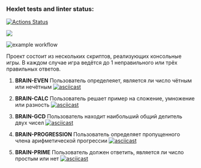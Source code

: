 ### Hexlet tests and linter status:
[![Actions Status](https://github.com/LenaVolkova/python-project-lvl1/workflows/hexlet-check/badge.svg)](https://github.com/LenaVolkova/python-project-lvl1/actions)

<a href="https://codeclimate.com/github/codeclimate/codeclimate/maintainability"><img src="https://api.codeclimate.com/v1/badges/a99a88d28ad37a79dbf6/maintainability" /></a>

![example workflow](https://github.com/LenaVolkova/python-project-lvl1/actions/workflows/linter-check.yml/badge.svg)

Проект состоит из нескольких скриптов, реализующих консольные игры. В каждом случае игра ведётся до 1 неправильного или трёх правильных ответов.

1. <b>BRAIN-EVEN</b> </n>
Пользователь определеяет, является ли число чётным или нечётным
[![asciicast](https://asciinema.org/a/iOSeinYOLRhwx3vpD8QBYJ3Vr.svg)](https://asciinema.org/a/iOSeinYOLRhwx3vpD8QBYJ3Vr)

2. <b>BRAIN-CALC</b></n>
Пользователь решает пример на сложение, умножение или разность
[![asciicast](https://asciinema.org/a/kENFxIRxZbssrBUWfvh8LIYGQ.svg)](https://asciinema.org/a/kENFxIRxZbssrBUWfvh8LIYGQ)

3. <b>BRAIN-GCD</b></n>
Пользователь находит наибольший общий делитель двух чисел
[![asciicast](https://asciinema.org/a/ymC8A76x3sVxHTtOadnse3aid.svg)](https://asciinema.org/a/ymC8A76x3sVxHTtOadnse3aid)

4. <b>BRAIN-PROGRESSION</b></n>
Пользователь определяет пропущенного члена арифметической прогрессии
[![asciicast](https://asciinema.org/a/MKWnBrmcTj2zPpx9Za2TCySsv.svg)](https://asciinema.org/a/MKWnBrmcTj2zPpx9Za2TCySsv)

5. <b>BRAIN-PRIME</b></n>
Пользователь должен ответить, является ли число простым или нет
[![asciicast](https://asciinema.org/a/ptAishWXl4fYkumhkZLbBfOBb.svg)](https://asciinema.org/a/ptAishWXl4fYkumhkZLbBfOBb)